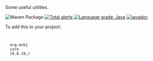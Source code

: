 Some useful utilities.

![Maven Package](https://github.com/mcculley/EnkiCore/workflows/Maven%20Package/badge.svg)
[![Total alerts](https://img.shields.io/lgtm/alerts/g/mcculley/EnkiCore.svg?logo=lgtm&logoWidth=18)](https://lgtm.com/projects/g/mcculley/EnkiCore/alerts/)
[![Language grade: Java](https://img.shields.io/lgtm/grade/java/g/mcculley/EnkiCore.svg?logo=lgtm&logoWidth=18)](https://lgtm.com/projects/g/mcculley/EnkiCore/context:java)
[![javadoc](https://javadoc.io/badge2/org.enki/core/javadoc.svg)](https://javadoc.io/doc/org.enki/core)

To add this to your project:
<pre><code>
<dependency>
  <groupId>org.enki</groupId>
  <artifactId>core</artifactId>
  <version>[0.0.19,)</version>
</dependency>
</code></pre>
